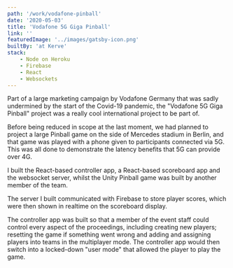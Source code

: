 ```yaml
---
path: '/work/vodafone-pinball'
date: '2020-05-03'
title: 'Vodafone 5G Giga Pinball'
link: ''
featuredImage: '../images/gatsby-icon.png'
builtBy: 'at Kerve'
stack:
    - Node on Heroku
    - Firebase
    - React
    - Websockets
---
```


Part of a large marketing campaign by Vodafone Germany that was sadly undermined by the start of the Covid-19 pandemic, the "Vodafone 5G Giga Pinball" project was a really cool international project to be part of.

Before being reduced in scope at the last moment, we had planned to project a large Pinball game on the side of Mercedes stadium in Berlin, and that game was played with a phone given to participants connected via 5G. This was all done to demonstrate the latency benefits that 5G can provide over 4G.

I built the React-based controller app, a React-based scoreboard app and the websocket server, whilst the Unity Pinball game was built by another member of the team.

The server I built communicated with Firebase to store player scores, which were then shown in realtime on the scoreboard display.

The controller app was built so that a member of the event staff could control every aspect of the proceedings, including creating new players; resetting the game if something went wrong and adding and assigning players into teams in the multiplayer mode. The controller app would then switch into a locked-down "user mode" that allowed the player to play the game.
